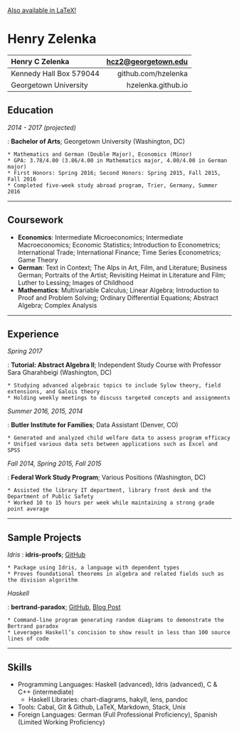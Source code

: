 [Also available in LaTeX!](/images/henry-zelenka-resume.pdf)

# Henry Zelenka

Henry C Zelenka | hcz2@georgetown.edu
:--- | ---:
Kennedy Hall Box 579044 | github.com/hzelenka
Georgetown University | hzelenka.github.io

## Education

*2014 - 2017 (projected)*

: **Bachelor of Arts**; Georgetown University (Washington, DC)

    * Mathematics and German (Double Major), Economics (Minor)
    * GPA: 3.78/4.00 (3.86/4.00 in Mathematics major, 4.00/4.00 in German major)
    * First Honors: Spring 2016; Second Honors: Spring 2015, Fall 2015, Fall 2016
    * Completed five-week study abroad program, Trier, Germany, Summer 2016

--------------------

## Coursework

* **Economics**: Intermediate Microeconomics; Intermediate Macroeconomics; Economic Statistics; Introduction to Econometrics; International Trade; International Finance; Time Series Econometrics; Game Theory
* **German**: Text in Context; The Alps in Art, Film, and Literature; Business German; Portraits of the Artist; Revisiting Heimat in Literature and Film; Luther to Lessing; Images of Childhood
* **Mathematics**: Multivariable Calculus; Linear Algebra; Introduction to Proof and Problem Solving; Ordinary Differential Equations; Abstract Algebra; Complex Analysis

--------------------

## Experience

*Spring 2017*

: **Tutorial: Abstract Algebra II**; Independent Study Course with Professor Sara Gharahbeigi (Washington, DC)

    * Studying advanced algebraic topics to include Sylow theory, field extensions, and Galois theory
    * Holding weekly meetings to discuss targeted concepts and assignments

*Summer 2016, 2015, 2014*

: **Butler Institute for Families**; Data Assistant (Denver, CO)

    * Generated and analyzed child welfare data to assess program efficacy
    * Unified various data sets between applications such as Excel and SPSS

*Fall 2014, Spring 2015, Fall 2015*

:  **Federal Work Study Program**; Various Positions (Washington, DC)

    * Assisted the library IT department, library front desk and the Department of Public Safety
    * Worked 10 to 15 hours per week while maintaining a strong grade point average

--------------------

## Sample Projects

*Idris*
:  **idris-proofs**; [GitHub](github.com/hzelenka/idris-proofs)

    * Package using Idris, a language with dependent types
    * Proves foundational theorems in algebra and related fields such as the division algorithm

*Haskell*

:  **bertrand-paradox**; [GitHub](github.com/hzelenka/bertrand-paradox), [Blog Post](hzelenka.github.io/posts/2016-10-08-bertrandparadox.html)

    * Command-line program generating random diagrams to demonstrate the Bertrand paradox
    * Leverages Haskell’s concision to show result in less than 100 source lines of code

--------------------

## Skills

* Programming Languages: Haskell (advanced), Idris (advanced), C & C++ (intermediate)
    * Haskell Libraries: chart-diagrams, hakyll, lens, pandoc
* Tools: Cabal, Git & Github, LaTeX, Markdown, Stack, Unix
* Foreign Languages: German (Full Professional Proficiency), Spanish (Limited Working Proficiency)
